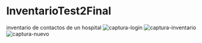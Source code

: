 # InventarioTest2Final
inventario de contactos de un hospital
![captura-login](https://user-images.githubusercontent.com/21069551/37244165-a58d1212-2463-11e8-92bd-1db53fd8cda6.PNG)
![captura-inventario](https://user-images.githubusercontent.com/21069551/37244164-a563e946-2463-11e8-85df-a78f4a5f493e.PNG)
![captura-nuevo](https://user-images.githubusercontent.com/21069551/37244166-a5b761c0-2463-11e8-9bf0-7b0fd5910723.PNG)

